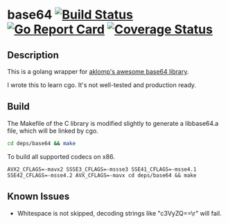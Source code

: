 # base64 [![Build Status](https://travis-ci.org/myzhan/base64.svg?branch=master)](https://travis-ci.org/myzhan/base64) [![Go Report Card](https://goreportcard.com/badge/github.com/myzhan/base64)](https://goreportcard.com/report/github.com/myzhan/base64) [![Coverage Status](https://codecov.io/gh/myzhan/base64/branch/master/graph/badge.svg)](https://codecov.io/gh/myzhan/base64)

## Description

This is a golang wrapper for [aklomp's awesome base64 library](https://github.com/aklomp/base64).

I wrote this to learn cgo. It's not well-tested and production ready.

## Build

The Makefile of the C library is modified slightly to generate a libbase64.a file, which will be linked by cgo.

```bash
cd deps/base64 && make
```

To build all supported codecs on x86.

```
AVX2_CFLAGS=-mavx2 SSSE3_CFLAGS=-mssse3 SSE41_CFLAGS=-msse4.1 SSE42_CFLAGS=-msse4.2 AVX_CFLAGS=-mavx cd deps/base64 && make
```

## Known Issues

- Whitespace is not skipped, decoding strings like "c3VyZQ==\r" will fail.